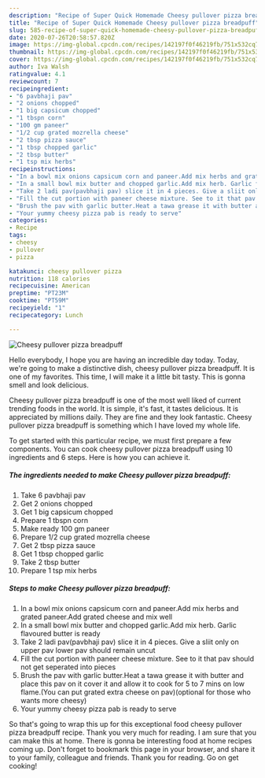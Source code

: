 ```yaml
---
description: "Recipe of Super Quick Homemade Cheesy pullover pizza breadpuff"
title: "Recipe of Super Quick Homemade Cheesy pullover pizza breadpuff"
slug: 585-recipe-of-super-quick-homemade-cheesy-pullover-pizza-breadpuff
date: 2020-07-26T20:58:57.820Z
image: https://img-global.cpcdn.com/recipes/142197f0f46219fb/751x532cq70/cheesy-pullover-pizza-breadpuff-recipe-main-photo.jpg
thumbnail: https://img-global.cpcdn.com/recipes/142197f0f46219fb/751x532cq70/cheesy-pullover-pizza-breadpuff-recipe-main-photo.jpg
cover: https://img-global.cpcdn.com/recipes/142197f0f46219fb/751x532cq70/cheesy-pullover-pizza-breadpuff-recipe-main-photo.jpg
author: Iva Walsh
ratingvalue: 4.1
reviewcount: 7
recipeingredient:
- "6 pavbhaji pav"
- "2 onions chopped"
- "1 big capsicum chopped"
- "1 tbspn corn"
- "100 gm paneer"
- "1/2 cup grated mozrella cheese"
- "2 tbsp pizza sauce"
- "1 tbsp chopped garlic"
- "2 tbsp butter"
- "1 tsp mix herbs"
recipeinstructions:
- "In a bowl mix onions capsicum corn and paneer.Add mix herbs and grated paneer.Add grated cheese and mix well"
- "In a small bowl mix butter and chopped garlic.Add mix herb. Garlic flavoured butter is ready"
- "Take 2 ladi pav(pavbhaji pav) slice it in 4 pieces. Give a sliit only on upper pav lower pav should remain uncut"
- "Fill the cut portion with paneer cheese mixture. See to it that pav should not get seperated into pieces"
- "Brush the pav with garlic butter.Heat a tawa grease it with butter and place this pav on it cover it and allow it to cook for 5 to 7 mins on low flame.(You can put grated extra cheese on pav)(optional for those who wants more cheesy)"
- "Your yummy cheesy pizza pab is ready to serve"
categories:
- Recipe
tags:
- cheesy
- pullover
- pizza

katakunci: cheesy pullover pizza 
nutrition: 118 calories
recipecuisine: American
preptime: "PT23M"
cooktime: "PT59M"
recipeyield: "1"
recipecategory: Lunch

---
```



![Cheesy pullover pizza breadpuff](https://img-global.cpcdn.com/recipes/142197f0f46219fb/751x532cq70/cheesy-pullover-pizza-breadpuff-recipe-main-photo.jpg)

Hello everybody, I hope you are having an incredible day today. Today, we're going to make a distinctive dish, cheesy pullover pizza breadpuff. It is one of my favorites. This time, I will make it a little bit tasty. This is gonna smell and look delicious.

Cheesy pullover pizza breadpuff is one of the most well liked of current trending foods in the world. It is simple, it's fast, it tastes delicious. It is appreciated by millions daily. They are fine and they look fantastic. Cheesy pullover pizza breadpuff is something which I have loved my whole life.




To get started with this particular recipe, we must first prepare a few components. You can cook cheesy pullover pizza breadpuff using 10 ingredients and 6 steps. Here is how you can achieve it.

<!--inarticleads1-->

##### The ingredients needed to make Cheesy pullover pizza breadpuff:

1. Take 6 pavbhaji pav
1. Get 2 onions chopped
1. Get 1 big capsicum chopped
1. Prepare 1 tbspn corn
1. Make ready 100 gm paneer
1. Prepare 1/2 cup grated mozrella cheese
1. Get 2 tbsp pizza sauce
1. Get 1 tbsp chopped garlic
1. Take 2 tbsp butter
1. Prepare 1 tsp mix herbs




<!--inarticleads2-->

##### Steps to make Cheesy pullover pizza breadpuff:

1. In a bowl mix onions capsicum corn and paneer.Add mix herbs and grated paneer.Add grated cheese and mix well
1. In a small bowl mix butter and chopped garlic.Add mix herb. Garlic flavoured butter is ready
1. Take 2 ladi pav(pavbhaji pav) slice it in 4 pieces. Give a sliit only on upper pav lower pav should remain uncut
1. Fill the cut portion with paneer cheese mixture. See to it that pav should not get seperated into pieces
1. Brush the pav with garlic butter.Heat a tawa grease it with butter and place this pav on it cover it and allow it to cook for 5 to 7 mins on low flame.(You can put grated extra cheese on pav)(optional for those who wants more cheesy)
1. Your yummy cheesy pizza pab is ready to serve




So that's going to wrap this up for this exceptional food cheesy pullover pizza breadpuff recipe. Thank you very much for reading. I am sure that you can make this at home. There is gonna be interesting food at home recipes coming up. Don't forget to bookmark this page in your browser, and share it to your family, colleague and friends. Thank you for reading. Go on get cooking!
